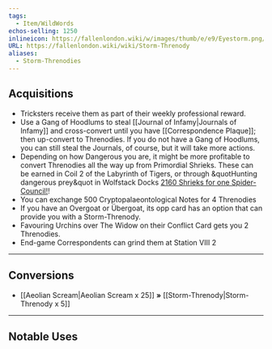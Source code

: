 ```yaml
---
tags:
  - Item/WildWords
echos-selling: 1250
inlineicon: https://fallenlondon.wiki/w/images/thumb/e/e9/Eyestorm.png/40px-Eyestorm.png
URL: https://fallenlondon.wiki/wiki/Storm-Threnody
aliases:
  - Storm-Threnodies
---
```

## Acquisitions
- Tricksters receive them as part of their weekly professional reward.
- Use a Gang of Hoodlums to steal [[Journal of Infamy|Journals of Infamy]] and cross-convert until you have [[Correspondence Plaque]]; then up-convert to Threnodies. If you do not have a Gang of Hoodlums, you can still steal the Journals, of course, but it will take more actions.
- Depending on how Dangerous you are, it might be more profitable to convert Threnodies all the way up from Primordial Shrieks. These can be earned in Coil 2 of the Labyrinth of Tigers, or through &quotHunting dangerous prey&quot in Wolfstack Docks [2160 Shrieks for one Spider-Council!](https://fallenlondon.wiki/wiki/This_will_take_work)!
- You can exchange 500 Cryptopalaeontological Notes for 4 Threnodies
- If you have an Overgoat or Übergoat, its opp card has an option that can provide you with a Storm-Threnody.
- Favouring Urchins over The Widow on their Conflict Card gets you 2 Threnodies.
- End-game Correspondents can grind them at Station VIII 2
---
## Conversions 
- [[Aeolian Scream|Aeolian Scream x 25]] **»** [[Storm-Threnody|Storm-Threnody x 5]]

---
## Notable Uses
